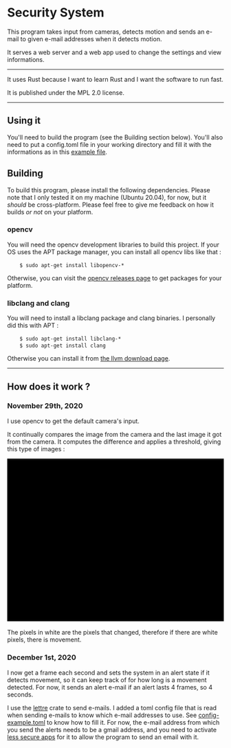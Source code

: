 # Security System

This program takes input from cameras, detects motion and sends an e-mail to given e-mail addresses when it detects motion.

It serves a web server and a web app used to change the settings and view informations.

---

It uses Rust because I want to learn Rust and I want the software to run fast.

It is published under the MPL 2.0 license.

---

## Using it

You'll need to build the program (see the Building section below).
You'll also need to put a config.toml file in your working directory and fill it with the informations as in this [example file](docs/config-example.toml).

## Building

To build this program, please install the following dependencies. Please note that I only tested it on my machine (Ubuntu 20.04), for now, but it *should* be cross-platform. Please feel free to give me feedback on how it builds *or not* on your platform.

### opencv

You will need the opencv development libraries to build this project. If your OS uses the APT package manager, you can install all opencv libs like that :

```shell
	$ sudo apt-get install libopencv-*
```

Otherwise, you can visit the [opencv releases page](https://opencv.org/releases/) to get packages for your platform.

### libclang and clang

You will need to install a libclang package and clang binaries. I personally did this with APT :

```shell
	$ sudo apt-get install libclang-*
	$ sudo apt-get install clang
```

Otherwise you can install it from [the llvm download page](https://releases.llvm.org/download.html).

---

## How does it work ?

### November 29th, 2020

I use opencv to get the default camera's input.

It continually compares the image from the camera and the last image it got from the camera. It computes the difference and applies a threshold, giving this type of images :

![](docs/gifs/gray-thresh-diff.gif)

The pixels in white are the pixels that changed, therefore if there are white pixels, there is movement.

### December 1st, 2020

I now get a frame each second and sets the system in an alert state if it detects movement, so it can keep track of for how long is a movement detected. For now, it sends an alert e-mail if an alert lasts 4 frames, so 4 seconds.

I use the [lettre](https://crates.io/crates/lettre) crate to send e-mails. I added a toml config file that is read when sending e-mails to know which e-mail addresses to use. See [config-example.toml](docs/config-example.toml) to know how to fill it. For now, the e-mail address from which you send the alerts needs to be a gmail address, and you need to activate [less secure apps](https://support.google.com/accounts/answer/6010255?hl=en) for it to allow the program to send an email with it.